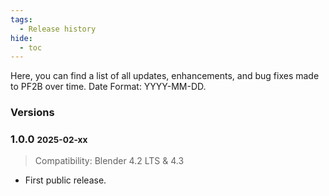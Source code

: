 ```yaml
---
tags:
  - Release history
hide:
  - toc
---
```

Here, you can find a list of all updates, enhancements, and bug fixes made to PF2B over time. Date Format: YYYY-MM-DD.


### Versions

<div class="changelog" markdown>

### 1.0.0 <small>2025-02-xx</small>

  > Compatibility: Blender 4.2 LTS & 4.3

  - First public release.

</div> <!-- /Changelog -->